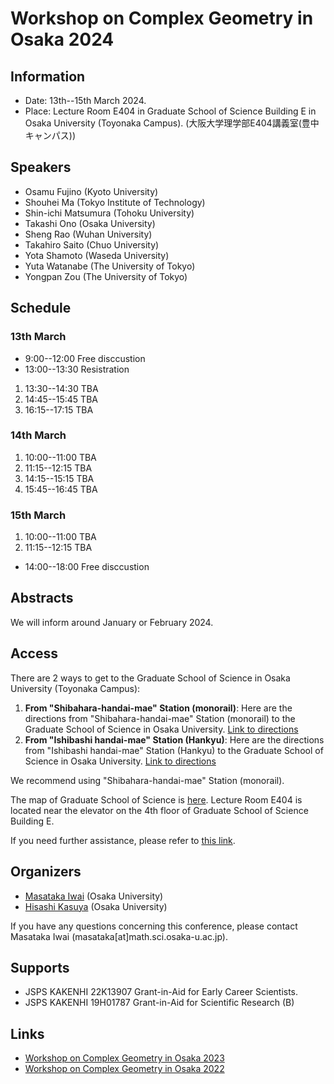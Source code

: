 # Workshop on Complex Geometry in Osaka 2024 

## Information
- Date: 13th--15th March 2024.
- Place: Lecture Room E404 in Graduate School of Science Building E in Osaka University (Toyonaka Campus). (大阪大学理学部E404講義室(豊中キャンパス))

## Speakers
- Osamu Fujino (Kyoto University)
- Shouhei Ma (Tokyo Institute of Technology)
- Shin-ichi Matsumura (Tohoku University)
- Takashi Ono (Osaka University)
- Sheng Rao (Wuhan University)
- Takahiro Saito (Chuo University)
- Yota Shamoto (Waseda University)
- Yuta Watanabe (The University of Tokyo)
- Yongpan Zou (The University of Tokyo)

## Schedule

### 13th March
- 9:00--12:00 Free disccustion
- 13:00--13:30 Resistration 
1. 13:30--14:30 TBA
2. 14:45--15:45 TBA
3. 16:15--17:15 TBA

### 14th March
1. 10:00--11:00 TBA
2. 11:15--12:15 TBA
3. 14:15--15:15 TBA
4. 15:45--16:45 TBA

### 15th March
1. 10:00--11:00 TBA
2. 11:15--12:15 TBA

- 14:00--18:00 Free disccustion

##  Abstracts
We will inform around January or February 2024.
<!--
Click Here for the PDF version of the program and abstracts. 
-->

## Access
There are 2 ways to get to the Graduate School of Science in Osaka University (Toyonaka Campus):

1. **From "Shibahara-handai-mae" Station (monorail)**: Here are the directions from "Shibahara-handai-mae" Station (monorail) to the Graduate School of Science in Osaka University. [Link to directions](https://www.sci.osaka-u.ac.jp/en/wp-content/uploads/2022/02/Directions-from-Shibahara-handai-mae-Station-to-GSS-Osaka-U_Sep.2020.pdf)
2.  **From "Ishibashi handai-mae" Station  (Hankyu)**: Here are the directions from "Ishibashi handai-mae" Station (Hankyu) to the Graduate School of Science in Osaka University. [Link to directions](https://www.sci.osaka-u.ac.jp/en/wp-content/uploads/2022/02/Directions-from-Hankyu-Ishibashi-handai-mae-Station-to-GSS-Osaka-U_Sep.2020.pdf)

We recommend using "Shibahara-handai-mae" Station (monorail). 

The map of Graduate School of Science is [here](https://www.sci.osaka-u.ac.jp/en/wp-content/uploads/2022/07/Buildings-of-Graduate-School-of-Science.pdf).
Lecture Room E404 is located near the elevator on the 4th floor of Graduate School of Science Building E.

 If you need further assistance, please refer to [this link](http://www.math.sci.osaka-u.ac.jp/eng/access.html).

## Organizers
- [Masataka Iwai](https://masataka123.github.io/blog3_e/) (Osaka University)
- [Hisashi Kasuya](https://sites.google.com/site/hisashikasuyamath/home) (Osaka University)

If you have any questions concerning this conference, please contact Masataka Iwai (masataka[at]math.sci.osaka-u.ac.jp).

## Supports

- JSPS KAKENHI 22K13907 Grant-in-Aid for Early Career Scientists.
- JSPS KAKENHI 19H01787 Grant-in-Aid for Scientific Research (B)

## Links
- [Workshop on Complex Geometry in Osaka 2023](https://sites.google.com/site/hisashikasuyamath/workshop-on-complex-geometry-in-osaka-2023)
- [Workshop on Complex Geometry in Osaka 2022](https://sites.google.com/site/hisashikasuyamath/workshop-on-complex-geometry)



<!-- 

## -- Hodge theory and vanishing theorem --
Science Buildingsへの行き方は二つあります
-Shibahara-handai-mae" Station(monorail)から来る方法. Shibahara-handai-mae" Stationから大阪大学理学部のアクセス方法はこちらです. [](https://www.sci.osaka-u.ac.jp/en/wp-content/uploads/2022/02/Directions-from-Shibahara-handai-mae-Station-to-GSS-Osaka-U_Sep.2020.pdf)
- Ishibashi Station (Hankyu)から来る方法. Ishibashi Station (Hankyu)から大阪大学理学部のアクセス方法はこちらです[](https://www.sci.osaka-u.ac.jp/en/wp-content/uploads/2022/02/Directions-from-Hankyu-Ishibashi-handai-mae-Station-to-GSS-Osaka-U_Sep.2020.pdf)
私はShibahara-handai-mae" Station(monorail)を利用するのをお勧めします. 

理学研究科E棟の地図はこちらです.[](https://www.sci.osaka-u.ac.jp/en/wp-content/uploads/2022/07/Buildings-of-Graduate-School-of-Science.pdf)
404講義室はE棟の4階エレベーターのすぐ近くの部屋です. 


もしわからない場合はこちらも参考にしてください. 

[ガイダンス資料+演習問題集](https://masataka123.github.io/2023_winter_generaltopology/material/0_位相問題集.pdf).
-->
